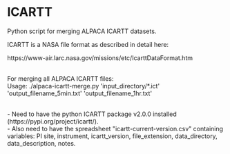 # ICARTT
Python script for merging ALPACA ICARTT datasets.

ICARTT is a NASA file format as described in detail here:
<link> https://www-air.larc.nasa.gov/missions/etc/IcarttDataFormat.htm </link>


<p>
</p>

<P>
<br>
For merging all ALPACA ICARTT files: 
<br>
Usage: ./alpaca-icartt-merge.py 'input_directory/*.ict' 'output_filename_5min.txt' 'output_filename_1hr.txt'
</p>

<p>
 <br>
- Need to have the python ICARTT package v2.0.0 installed (https://pypi.org/project/icartt/).
<br>
- Also need to have the spreadsheet "icartt-current-version.csv" containing variables: PI	site, instrument, icartt_version, file_extension, data_directory, data_description, notes.
</p>

